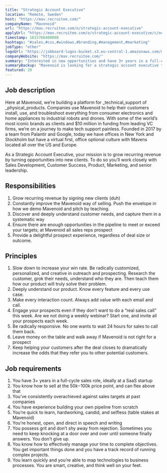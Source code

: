 ```yaml
---
title: "Strategic Account Executive"
location: "Remote, Sweden"
host: "https://mav.recruitee.com/"
companyName: "Mavenoid"
url: "https://mav.recruitee.com/o/strategic-account-executive"
applyUrl: "https://mav.recruitee.com/o/strategic-account-executive/c/new"
timestamp: 1615766400000
hashtags: "#sales,#css,#windows,#branding,#management,#marketing"
jobType: "other"
logoUrl: "https://jobboard-logos-bucket.s3.eu-central-1.amazonaws.com/mavenoid"
companyWebsite: "https://mav.recruitee.com/"
summary: "Interested in new opportunities and have 3+ years in a full-cycle sales role, ideally at a SaaS startup? Mavenoid has a job opening for a strategic account executive."
summaryBackup: "Mavenoid is looking for a strategic account executive that has experience in: #sales, #css, #windows."
featured: 20
---
```


## Job description

Here at Mavenoid, we’re building a platform for _technical_support of _physical_products. Companies use Mavenoid to help their customers install, use, and troubleshoot everything from consumer electronics and home appliances to industrial robots and drones. With some of the world’s most iconic brands as clients and $10 million in funding from leading VC firms, we’re on a journey to make tech support painless. Founded in 2017 by a team from Palantir and Google, today we have offices in New York and Stockholm but have a virtual first, office optional culture with Mavens located all over the US and Europe.

As a Strategic Account Executive, your mission is to grow recurring revenue by turning opportunities into new clients. To do so you’ll work closely with Sales Development, Customer Success, Product, Marketing, and senior leadership.

## Responsibilities

1.  Grow recurring revenue by signing new clients (duh)
2.  Constantly improve the Mavenoid way of selling. Push the envelope in how we demo Mavenoid and pitch by teaching.
3.  Discover and deeply understand customer needs, and capture them in a systematic way
4.  Ensure there are enough opportunities in the pipeline to meet or exceed your targets; at Mavenoid all sales reps prospect
5.  Provide a delightful prospect experience, regardless of deal size or outcome.

## Principles

1.  Slow down to increase your win rate. Be radically customized, personalized, and creative in outreach and prospecting. Research the customer, grok their needs, understand who they are. Then teach them how our product will truly solve their problem.
2.  Deeply understand our product. Know every feature and every use case.
3.  Make every interaction count. Always add value with each email and call.
4.  Engage your prospects even if they don’t want to do a “real sales call” this week. Are we not doing a weekly webinar? Start one, and invite all your prospects each week.
5.  Be radically responsive. No one wants to wait 24 hours for sales to call them back.
6.  Leave money on the table and walk away if Mavenoid is not right for a prospect
7.  Keep helping your customers after the deal closes to dramatically increase the odds that they refer you to other potential customers.

## Job requirements

1.  You have 3+ years in a full-cycle sales role, ideally at a SaaS startup
2.  You know how to sell at the $50k-$100k price point, and can flex above that
3.  You’ve consistently overachieved against sales targets at past companies
4.  You have experience building your own pipeline from scratch
5.  You’re quick to learn, hardworking, candid, and selfless (table stakes at Mavenoid)
6.  You’re honest, open, and direct in speech and writing
7.  You possess grit and don’t shy away from rejection. Sometimes you need to keep knocking at a door over and over until someone finally answers. You don't give up.
8.  You know how to effectively manage your time to complete objectives. You get important things done and you have a track record of running complex projects.
9.  You learn quickly and you’re able to map technologies to business processes. You are smart, creative, and think well on your feet.

